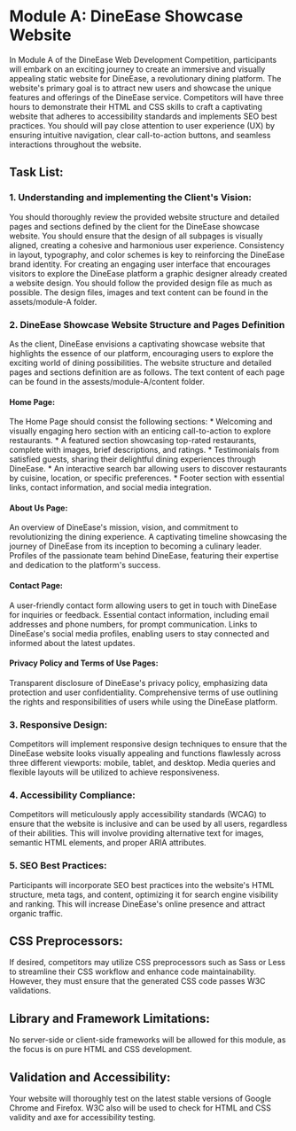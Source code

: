 # Module A: DineEase Showcase Website

In Module A of the DineEase Web Development Competition, participants will embark on an exciting journey to create an immersive and visually appealing static website for DineEase, a revolutionary dining platform. The website's primary goal is to attract new users and showcase the unique features and offerings of the DineEase service. Competitors will have three hours to demonstrate their HTML and CSS skills to craft a captivating website that adheres to accessibility standards and implements SEO best practices. You should will pay close attention to user experience (UX) by ensuring intuitive navigation, clear call-to-action buttons, and seamless interactions throughout the website.

## Task List:

### 1. Understanding and implementing the Client's Vision: 
You should thoroughly review the provided website structure and detailed pages and sections defined by the client for the DineEase showcase website. You should ensure that the design of all subpages is visually aligned, creating a cohesive and harmonious user experience. Consistency in layout, typography, and color schemes is key to reinforcing the DineEase brand identity. For creating an engaging user interface that encourages visitors to explore the DineEase platform a graphic designer already created a website design. You should follow the provided design file as much as possible. The design files, images and text content can be found in the assets/module-A folder.

### 2. DineEase Showcase Website Structure and Pages Definition

As the client, DineEase envisions a captivating showcase website that highlights the essence of our platform, encouraging users to explore the exciting world of dining possibilities. The website structure and detailed pages and sections definition are as follows. The text content of each page can be found in the assests/module-A/content folder.

#### Home Page:
The Home Page should consist the following sections:
    * Welcoming and visually engaging hero section with an enticing call-to-action to explore restaurants.
    * A featured section showcasing top-rated restaurants, complete with images, brief descriptions, and ratings.
    * Testimonials from satisfied guests, sharing their delightful dining experiences through DineEase.
    * An interactive search bar allowing users to discover restaurants by cuisine, location, or specific preferences.
    * Footer section with essential links, contact information, and social media integration.

#### About Us Page:
An overview of DineEase's mission, vision, and commitment to revolutionizing the dining experience.
A captivating timeline showcasing the journey of DineEase from its inception to becoming a culinary leader.
Profiles of the passionate team behind DineEase, featuring their expertise and dedication to the platform's success.

#### Contact Page:
A user-friendly contact form allowing users to get in touch with DineEase for inquiries or feedback.
Essential contact information, including email addresses and phone numbers, for prompt communication.
Links to DineEase's social media profiles, enabling users to stay connected and informed about the latest updates.

#### Privacy Policy and Terms of Use Pages:
Transparent disclosure of DineEase's privacy policy, emphasizing data protection and user confidentiality. Comprehensive terms of use outlining the rights and responsibilities of users while using the DineEase platform. 

### 3. Responsive Design: 
Competitors will implement responsive design techniques to ensure that the DineEase website looks visually appealing and functions flawlessly across three different viewports: mobile, tablet, and desktop. Media queries and flexible layouts will be utilized to achieve responsiveness.

### 4. Accessibility Compliance: 
Competitors will meticulously apply accessibility standards (WCAG) to ensure that the website is inclusive and can be used by all users, regardless of their abilities. This will involve providing alternative text for images, semantic HTML elements, and proper ARIA attributes.

### 5. SEO Best Practices: 
Participants will incorporate SEO best practices into the website's HTML structure, meta tags, and content, optimizing it for search engine visibility and ranking. This will increase DineEase's online presence and attract organic traffic.

## CSS Preprocessors: 
If desired, competitors may utilize CSS preprocessors such as Sass or Less to streamline their CSS workflow and enhance code maintainability. However, they must ensure that the generated CSS code passes W3C validations.

## Library and Framework Limitations: 
No server-side or client-side frameworks will be allowed for this module, as the focus is on pure HTML and CSS development.

## Validation and Accessibility: 
Your website will thoroughly test on the latest stable versions of Google Chrome and Firefox. W3C also will be used  to check for HTML and CSS validity and axe for accessibility testing.
